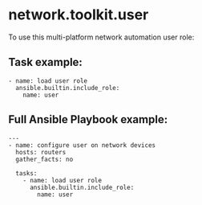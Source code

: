 # network.toolkit.user

To use this multi-platform network automation user role:

## Task example:

```
- name: load user role
  ansible.builtin.include_role:
    name: user
```

## Full Ansible Playbook example:

```
---
- name: configure user on network devices
  hosts: routers
  gather_facts: no

  tasks:
    - name: load user role
      ansible.builtin.include_role:
        name: user
```
